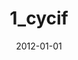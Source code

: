 ---
title: 1_cycif
image: https://www.cycif.org/assets/img/pca-2019/1_cycif.jpg
date: '2012-01-01'
minerva_link: https://www.cycif.org/data/pca-2019/osd-1_cycif.html
info_link: https://www.cycif.org/data/pca-2019/index.html
show_page_link: false
---